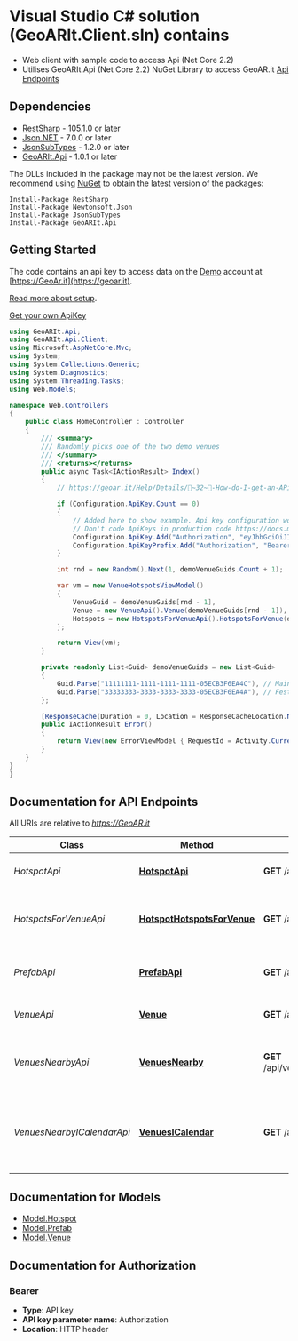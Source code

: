 # Visual Studio C# solution (GeoARIt.Client.sln) contains
- Web client with sample code to access Api (Net Core 2.2)
- Utilises GeoARIt.Api (Net Core 2.2) NuGet Library to access GeoAR.it [Api Endpoints](https://geoar.it/api-docs/index.html) 

<a name="dependencies"></a>
## Dependencies
- [RestSharp](https://www.nuget.org/packages/RestSharp) - 105.1.0 or later
- [Json.NET](https://www.nuget.org/packages/Newtonsoft.Json/) - 7.0.0 or later
- [JsonSubTypes](https://www.nuget.org/packages/JsonSubTypes/) - 1.2.0 or later
- [GeoARIt.Api](https://www.nuget.org/packages/GeoARIt.Api/) - 1.0.1 or later

The DLLs included in the package may not be the latest version. We recommend using [NuGet](https://docs.nuget.org/consume/installing-nuget) to obtain the latest version of the packages:
```
Install-Package RestSharp
Install-Package Newtonsoft.Json
Install-Package JsonSubTypes
Install-Package GeoARIt.Api
```
<a name="getting-started"></a>
## Getting Started

The code contains an api key to access data on the [Demo](https://geoar.it/Venue/Index) account at [https://GeoAr.it](https://geoar.it).

[Read more about setup](https://geoar.it/api-docs/index.html).

[Get your own ApiKey](https://geoar.it/Help/Details/📑~32~🔑-How-do-I-get-an-APi-KeyGet)

```csharp
using GeoARIt.Api;
using GeoARIt.Api.Client;
using Microsoft.AspNetCore.Mvc;
using System;
using System.Collections.Generic;
using System.Diagnostics;
using System.Threading.Tasks;
using Web.Models;

namespace Web.Controllers
{
    public class HomeController : Controller
    {
        /// <summary>
        /// Randomly picks one of the two demo venues
        /// </summary>
        /// <returns></returns>
        public async Task<IActionResult> Index()
        {
            // https://geoar.it/Help/Details/📑~32~🔑-How-do-I-get-an-APi-Key

            if (Configuration.ApiKey.Count == 0)
            {
                // Added here to show example. Api key configuration would normally be called once at startup (Startup.cs)
                // Don't code ApiKeys in production code https://docs.microsoft.com/en-us/aspnet/core/security/app-secrets?view=aspnetcore-2.2&tabs=windows
                Configuration.ApiKey.Add("Authorization", "eyJhbGciOiJIUzI1NiIsInR5cCI6IkpXVCJ9.eyJ1bmlxdWVfbmFtZSI6IjU1MWEyZTgzLWM0MzgtNDEyNi1hMGY4LWJkOWYxM2VkMWY4NCIsIm5iZiI6MTU2NjI2MjQ4NCwiZXhwIjoxNTk3Nzk4NDgxLCJpYXQiOjE1NjYyNjI0ODR9.jE3HqDaQpd4WGglTz1qYkEWsCXLIux0py0alP0SSGxg");
                Configuration.ApiKeyPrefix.Add("Authorization", "Bearer");
            }

            int rnd = new Random().Next(1, demoVenueGuids.Count + 1);

            var vm = new VenueHotspotsViewModel()
            {
                VenueGuid = demoVenueGuids[rnd - 1],
                Venue = new VenueApi().Venue(demoVenueGuids[rnd - 1]),
                Hotspots = new HotspotsForVenueApi().HotspotsForVenue(demoVenueGuids[rnd - 1], 100)
            };

            return View(vm);
        }

        private readonly List<Guid> demoVenueGuids = new List<Guid>
        {
            Guid.Parse("11111111-1111-1111-1111-05ECB3F6EA4C"), // Main 3D objects demo
            Guid.Parse("33333333-3333-3333-3333-05ECB3F6EA4A"), // Festival demo
        };

        [ResponseCache(Duration = 0, Location = ResponseCacheLocation.None, NoStore = true)]
        public IActionResult Error()
        {
            return View(new ErrorViewModel { RequestId = Activity.Current?.Id ?? HttpContext.TraceIdentifier });
        }
    }
}
}
```

<a name="documentation-for-api-endpoints"></a>
## Documentation for API Endpoints

All URIs are relative to *https://GeoAR.it*

Class | Method | HTTP request | Description
------------ | ------------- | ------------- | -------------
*HotspotApi* | [**HotspotApi**](docs/HotspotApi.md#2) | **GET** /api/hotspot/{guid} | Retrieve details of hotspot
*HotspotsForVenueApi* | [**HotspotHotspotsForVenue**](docs/HotspotsForVenueApi.md#hotspothotspotsforvenue) | **GET** /api/hotspot/venue/{venueGuid}/{maxToLoad} | Retrieve hotspots for the specified venue
*PrefabApi* | [**PrefabApi**](docs/PrefabApi.md#3) | **GET** /api/prefab/{guid} | Retrieve details of prefab (3D model)
*VenueApi* | [**Venue**](docs/VenueApi.md#venue) | **GET** /api/venue/{guid} | Retrieve venue details
*VenuesNearbyApi* | [**VenuesNearby**](docs/VenuesNearbyApi.md#venuesnearby) | **GET** /api/venue/nearby/{lat}/{lng}/{maxToLoad}/{radiusMeters}/{includeDemos} | List of venues within a given radius
*VenuesNearbyICalendarApi* | [**VenuesICalendar**](docs/VenuesNearbyICalendarApi.md#venuesicalendar) | **GET** /api/venue/nearby/{lat}/{lng}/{maxToLoad}/{radiusMeters}/icalendar | List of venues within a given radius in ICalendar format 


<a name="documentation-for-models"></a>
## Documentation for Models

 - [Model.Hotspot](docs/Hotspot.md)
 - [Model.Prefab](docs/Prefab.md)
 - [Model.Venue](docs/Venue.md)


<a name="documentation-for-authorization"></a>
## Documentation for Authorization

<a name="Bearer"></a>
### Bearer

- **Type**: API key
- **API key parameter name**: Authorization
- **Location**: HTTP header

